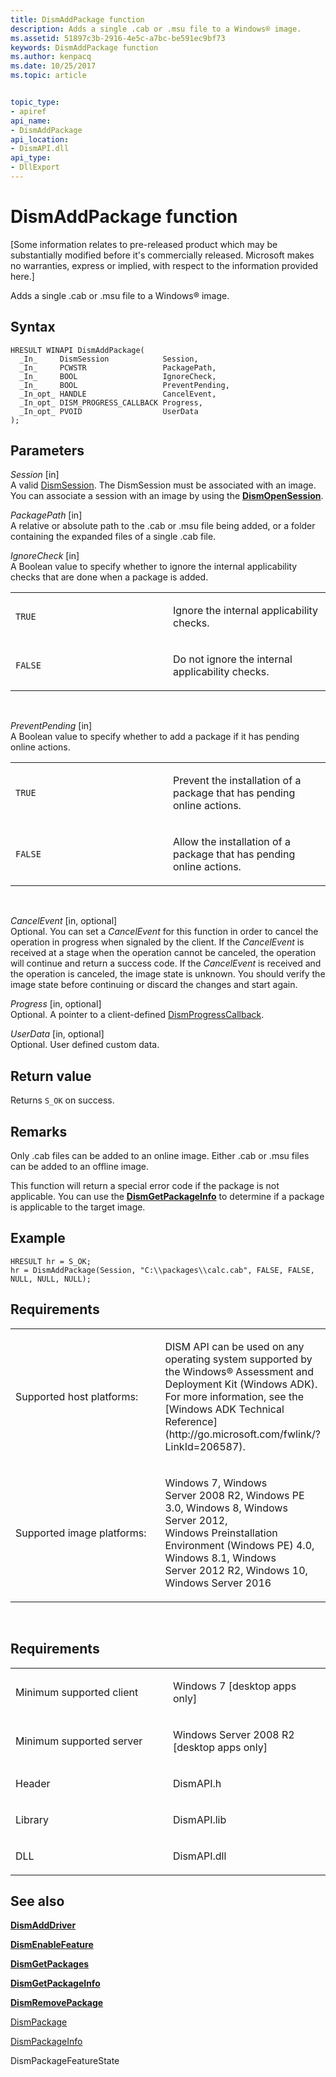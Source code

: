 ```yaml
---
title: DismAddPackage function
description: Adds a single .cab or .msu file to a Windows® image.
ms.assetid: 51897c3b-2916-4e5c-a7bc-be591ec9bf73
keywords: DismAddPackage function
ms.author: kenpacq
ms.date: 10/25/2017
ms.topic: article


topic_type: 
- apiref
api_name: 
- DismAddPackage
api_location: 
- DismAPI.dll
api_type: 
- DllExport
---
```


# DismAddPackage function


\[Some information relates to pre-released product which may be substantially modified before it's commercially released. Microsoft makes no warranties, express or implied, with respect to the information provided here.\]

Adds a single .cab or .msu file to a Windows® image.

Syntax
---

```
HRESULT WINAPI DismAddPackage(
  _In_     DismSession            Session,
  _In_     PCWSTR                 PackagePath,
  _In_     BOOL                   IgnoreCheck,
  _In_     BOOL                   PreventPending,
  _In_opt_ HANDLE                 CancelEvent,
  _In_opt_ DISM_PROGRESS_CALLBACK Progress,
  _In_opt_ PVOID                  UserData
);
```

Parameters
-------

*Session* \[in\]  
A valid [DismSession](dismsession.md). The DismSession must be associated with an image. You can associate a session with an image by using the [**DismOpenSession**](dismopensession-function.md).

*PackagePath* \[in\]  
A relative or absolute path to the .cab or .msu file being added, or a folder containing the expanded files of a single .cab file.

*IgnoreCheck* \[in\]  
A Boolean value to specify whether to ignore the internal applicability checks that are done when a package is added.

<table>
<colgroup>
<col width="50%" />
<col width="50%" />
</colgroup>
<tbody>
<tr class="odd">
<td><p><code>TRUE</code></p></td>
<td><p>Ignore the internal applicability checks.</p></td>
</tr>
<tr class="even">
<td><p><code>FALSE</code></p></td>
<td><p>Do not ignore the internal applicability checks.</p></td>
</tr>
</tbody>
</table>

 

*PreventPending* \[in\]  
A Boolean value to specify whether to add a package if it has pending online actions.

<table>
<colgroup>
<col width="50%" />
<col width="50%" />
</colgroup>
<tbody>
<tr class="odd">
<td><p><code>TRUE</code></p></td>
<td><p>Prevent the installation of a package that has pending online actions.</p></td>
</tr>
<tr class="even">
<td><p><code>FALSE</code></p></td>
<td><p>Allow the installation of a package that has pending online actions.</p></td>
</tr>
</tbody>
</table>

 

*CancelEvent* \[in, optional\]  
Optional. You can set a *CancelEvent* for this function in order to cancel the operation in progress when signaled by the client. If the *CancelEvent* is received at a stage when the operation cannot be canceled, the operation will continue and return a success code. If the *CancelEvent* is received and the operation is canceled, the image state is unknown. You should verify the image state before continuing or discard the changes and start again.

*Progress* \[in, optional\]  
Optional. A pointer to a client-defined [DismProgressCallback](dismprogresscallback.md).

*UserData* \[in, optional\]  
Optional. User defined custom data.

Return value
---------

Returns `S_OK` on success.

## <span id="Remarks"></span><span id="remarks"></span><span id="REMARKS"></span>Remarks


Only .cab files can be added to an online image. Either .cab or .msu files can be added to an offline image.

This function will return a special error code if the package is not applicable. You can use the [**DismGetPackageInfo**](dismgetpackageinfo-function.md) to determine if a package is applicable to the target image.

## <span id="Example"></span><span id="example"></span><span id="EXAMPLE"></span>Example


```
HRESULT hr = S_OK;
hr = DismAddPackage(Session, "C:\\packages\\calc.cab", FALSE, FALSE, NULL, NULL, NULL);
```

## <span id="Requirements"></span><span id="requirements"></span><span id="REQUIREMENTS"></span>Requirements


<table>
<colgroup>
<col width="50%" />
<col width="50%" />
</colgroup>
<tbody>
<tr class="odd">
<td><p>Supported host platforms:</p></td>
<td><p>DISM API can be used on any operating system supported by the Windows® Assessment and Deployment Kit (Windows ADK). For more information, see the [Windows ADK Technical Reference](http://go.microsoft.com/fwlink/?LinkId=206587).</p></td>
</tr>
<tr class="even">
<td><p>Supported image platforms:</p></td>
<td><p>Windows 7, Windows Server 2008 R2, Windows PE 3.0, Windows 8, Windows Server 2012, Windows Preinstallation Environment (Windows PE) 4.0, Windows 8.1, Windows Server 2012 R2, Windows 10, Windows Server 2016</p></td>
</tr>
</tbody>
</table>

 

Requirements
---------

<table>
<colgroup>
<col width="50%" />
<col width="50%" />
</colgroup>
<tbody>
<tr class="odd">
<td><p>Minimum supported client</p></td>
<td><p>Windows 7 [desktop apps only]</p></td>
</tr>
<tr class="even">
<td><p>Minimum supported server</p></td>
<td><p>Windows Server 2008 R2 [desktop apps only]</p></td>
</tr>
<tr class="odd">
<td><p>Header</p></td>
<td>DismAPI.h</td>
</tr>
<tr class="even">
<td><p>Library</p></td>
<td>DismAPI.lib</td>
</tr>
<tr class="odd">
<td><p>DLL</p></td>
<td>DismAPI.dll</td>
</tr>
</tbody>
</table>

## <span id="see_also"></span>See also


[**DismAddDriver**](dismadddriver-function.md)

[**DismEnableFeature**](dismenablefeature-function.md)

[**DismGetPackages**](dismgetpackages-function.md)

[**DismGetPackageInfo**](dismgetpackageinfo-function.md)

[**DismRemovePackage**](dismremovepackage-function.md)

[DismPackage](dismpackagefeaturestate-enumeration.md)

[DismPackageInfo](dismpackageinfo-structure.md)

DismPackageFeatureState
 

 




